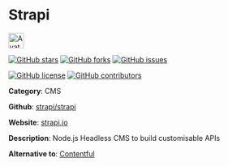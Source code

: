 
# Strapi 

<a href="https://strapi.io/"><img src="https://icons.duckduckgo.com/ip3/strapi.io.ico" alt="Avatar" width="30" height="30" /></a>

[![GitHub stars](https://img.shields.io/github/stars/strapi/strapi.svg?style=social&label=Star&maxAge=2592000)](https://GitHub.com/strapi/strapi/stargazers/) [![GitHub forks](https://img.shields.io/github/forks/strapi/strapi.svg?style=social&label=Fork&maxAge=2592000)](https://GitHub.com/strapi/strapi/network/) [![GitHub issues](https://img.shields.io/github/issues/strapi/strapi.svg)](https://GitHub.com/Nstrapi/strapi/issues/)

[![GitHub license](https://img.shields.io/github/license/strapi/strapi.svg)](https://github.com/strapi/strapi/blob/master/LICENSE) [![GitHub contributors](https://img.shields.io/github/contributors/strapi/strapi.svg)](https://GitHub.com/strapi/strapi/graphs/contributors/) 

**Category**: CMS

**Github**: [strapi/strapi](https://github.com/strapi/strapi)

**Website**: [strapi.io](https://strapi.io/)

**Description**:
Node.js Headless CMS to build customisable APIs

**Alternative to**: [Contentful](https://www.contentful.com/)
